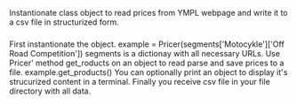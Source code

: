 Instantionate class object to read prices from YMPL webpage and write it to a csv file in structurized form.
###
First instantionate the object.
    example = Pricer(segments['Motocykle']['Off Road Competition'])
    segments is a dictionay with all necessary URLs.
Use Pricer' method get_roducts on an object to read parse and save prices to a file.
    example.get_products()
You can optionally print an object to display it's strucurized content in a terminal.
Finally you receive csv file in your file directory with all data.
